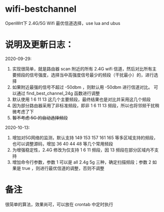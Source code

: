 # wifi-bestchannel
OpenWrt下 2.4G/5G Wifi 最优信道选择，use lua and ubus

# 说明及更新日志：
2020-09-29:
1. 实现很简单，就是路由器 scan 附近的所有 2.4G wifi 信道，然后对比所有主要频段的信号强度，选择当中高强度信号最少的频段（干扰最小）的，进行选择
2. 如果附近最强的信号不超过 -50dbm ，则默认用 -50dbm 进行信道对比。 可以通过 find_best_channel_24g 函数进行调整
3. 默认使用 1 6 11 13 这几个主要频段，最终结果也是对比并采用这几个频段
4. 因为部分路由器采用了非标准频段，即非 1 6 11 13 频段，所以也将邻频干扰稍微考虑了下
5. ~~暂不考虑 5G 的自动选择频段~~

2020-10-13:
1. 增加对5G网络的监测，默认支持 149 153 157 161 165 等多区域支持的频段，也可以调整源码，增加 36 40 44 48 等几个常用频段
2. 为增强稳定性，2.4G 修改为仅支持 1 6 11 频段，因 13 频段在部分区域内不支持
3. 增加命令行参数，参数 1 可以是 all 2.4g 5g 三种，确定扫描频段；参数 2 如果是 true ，则进行最优信道的调整，否则不调整

# 备注
很简单的算法，效果尚可，可以放在 crontab 中定时执行
